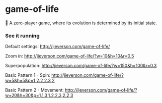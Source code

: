 # game-of-life
:space_invader: A zero-player game, where its evolution is determined by its initial state.

### See it running

Default settings: http://jieverson.com/game-of-life/

Zoom in: http://jieverson.com/game-of-life/?w=10&h=10&r=0.5

Superpopulation: http://jieverson.com/game-of-life/?w=150&h=100&r=0.3

Basic Pattern 1 - Spin: http://jieverson.com/game-of-life/?w=5&h=5&p=1,2.2,2.3,2

Basic Pattern 2 - Movement: http://jieverson.com/game-of-life/?w=20&h=30&p=1,1.3,1.2,2.3,2.2,3
